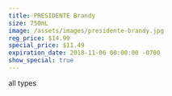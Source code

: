 ```yaml
---
title: PRESIDENTE Brandy
size: 750mL
image: /assets/images/presidente-brandy.jpg
reg_price: $14.99
special_price: $11.49
expiration_date: 2018-11-06 00:00:00 -0700
show_special: true
---
```


all types